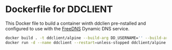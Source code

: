 # Dockerfile for DDCLIENT 

This Docker file to build a container winth ddclien pre-nstalled and configured to use with the [FreeDNS](https://freedns.afraid.org) Dynamic DNS service.

```bash
docker build . -t ddclient/alpine --build-arg DD_USERNAME='' --build-arg DD_PASSWORD='' 
docker run -d --name ddclient --restart=unless-stopped ddclient/alpine
```
